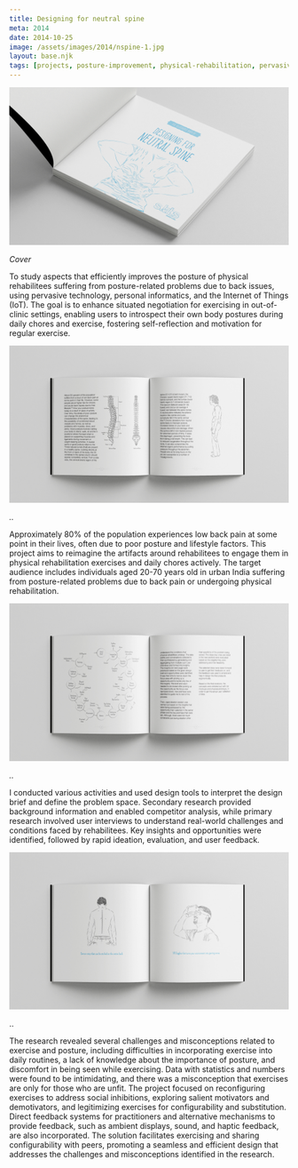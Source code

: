 ```yaml
---
title: Designing for neutral spine
meta: 2014
date: 2014-10-25
image: /assets/images/2014/nspine-1.jpg
layout: base.njk
tags: [projects, posture-improvement, physical-rehabilitation, pervasive-technology, personal-informatics, iot-applications, self-reflection, back-pain-relief, exercise-motivation, urban-india, situated-negotiation, body-posture-tracking, wearable-tech, health-informatics, ambient-displays, haptic-feedback, user-centered-design, daily-exercise-integration, social-inhibitions, rehabilitation-aids, sensor-technology, design-for-health, activity-monitoring, primary-research, secondary-research, user-interviews, exercise-configurability, real-world-challenges, posture-analytics, interactive-feedback, behavioral-change]
--- 
```


<img src="/assets/images/2014/nspine-1.jpg">

_Cover_

To study aspects that efficiently improves the posture of physical rehabilitees suffering from posture-related problems due to back issues, using pervasive technology, personal informatics, and the Internet of Things (IoT). The goal is to enhance situated negotiation for exercising in out-of-clinic settings, enabling users to introspect their own body postures during daily chores and exercise, fostering self-reflection and motivation for regular exercise.

<img src="/assets/images/2014/nspine-2.jpg">

_.._

Approximately 80% of the population experiences low back pain at some point in their lives, often due to poor posture and lifestyle factors. This project aims to reimagine the artifacts around rehabilitees to engage them in physical rehabilitation exercises and daily chores actively. The target audience includes individuals aged 20-70 years old in urban India suffering from posture-related problems due to back pain or undergoing physical rehabilitation.

<img src="/assets/images/2014/nspine-3.jpg">

_.._

I conducted various activities and used design tools to interpret the design brief and define the problem space. Secondary research provided background information and enabled competitor analysis, while primary research involved user interviews to understand real-world challenges and conditions faced by rehabilitees. Key insights and opportunities were identified, followed by rapid ideation, evaluation, and user feedback.

<img src="/assets/images/2014/nspine-4.jpg">

..

The research revealed several challenges and misconceptions related to exercise and posture, including difficulties in incorporating exercise into daily routines, a lack of knowledge about the importance of posture, and discomfort in being seen while exercising. Data with statistics and numbers were found to be intimidating, and there was a misconception that exercises are only for those who are unfit. The project focused on reconfiguring exercises to address social inhibitions, exploring salient motivators and demotivators, and legitimizing exercises for configurability and substitution. Direct feedback systems for practitioners and alternative mechanisms to provide feedback, such as ambient displays, sound, and haptic feedback, are also incorporated. The solution facilitates exercising and sharing configurability with peers, promoting a seamless and efficient design that addresses the challenges and misconceptions identified in the research.